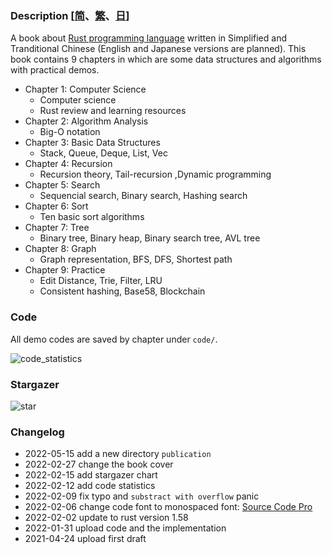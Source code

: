 ### Description  [[简](./README_CN.md)、[繁](./README_TW.md)、[日](./README_JP.md)] 

A book about [Rust programming language](https://www.rust-lang.org/) written in Simplified and Tranditional Chinese (English and Japanese versions are planned). This book contains 9 chapters in which are some data structures and algorithms with practical demos.

* Chapter 1: Computer Science
    - Computer science
    - Rust review and learning resources
* Chapter 2: Algorithm Analysis
    - Big-O notation
* Chapter 3: Basic Data Structures
    - Stack, Queue, Deque, List, Vec
* Chapter 4: Recursion
    - Recursion theory, Tail-recursion  ,Dynamic programming
* Chapter 5: Search
    - Sequencial search, Binary search, Hashing search
* Chapter 6: Sort
    - Ten basic sort algorithms
* Chapter 7: Tree
    - Binary tree, Binary heap, Binary search tree, AVL tree
* Chapter 8: Graph
    - Graph representation, BFS, DFS, Shortest path
* Chapter 9: Practice
    - Edit Distance, Trie, Filter, LRU
    - Consistent hashing, Base58, Blockchain

### Code 

All demo codes are saved by chapter under `code/`.

![code_statistics](./code_statistics.png)

### Stargazer

![star](https://starchart.cc/QMHTMY/RustBook.svg)

### Changelog 
* 2022-05-15 add a new directory `publication`
* 2022-02-27 change the book cover
* 2022-02-15 add stargazer chart
* 2022-02-12 add code statistics
* 2022-02-09 fix typo and `substract with overflow` panic
* 2022-02-06 change code font to monospaced font: [Source Code Pro](https://github.com/adobe-fonts/source-code-pro)
* 2022-02-02 update to rust version 1.58
* 2022-01-31 upload code and the implementation
* 2021-04-24 upload first draft
